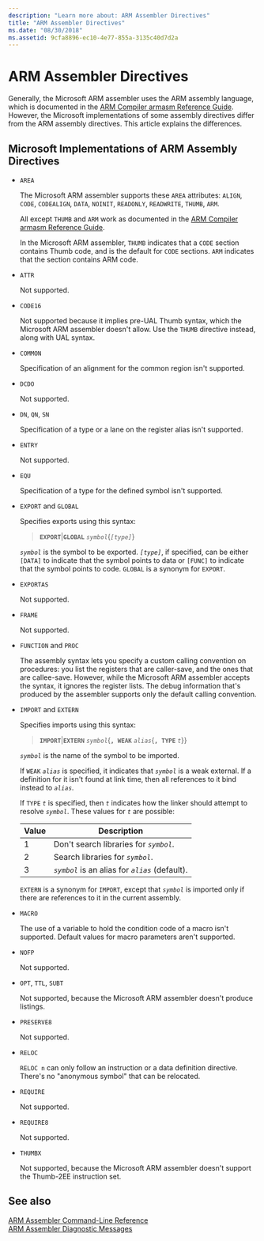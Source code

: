 ```yaml
---
description: "Learn more about: ARM Assembler Directives"
title: "ARM Assembler Directives"
ms.date: "08/30/2018"
ms.assetid: 9cfa8896-ec10-4e77-855a-3135c40d7d2a
---
```

# ARM Assembler Directives

Generally, the Microsoft ARM assembler uses the ARM assembly language, which is documented in the [ARM Compiler armasm Reference Guide](https://developer.arm.com/documentation/dui0802/latest/). However, the Microsoft implementations of some assembly directives differ from the ARM assembly directives. This article explains the differences.

## Microsoft Implementations of ARM Assembly Directives

- `AREA`

   The Microsoft ARM assembler supports these `AREA` attributes: `ALIGN`, `CODE`, `CODEALIGN`, `DATA`, `NOINIT`, `READONLY`, `READWRITE`, `THUMB`, `ARM`.

   All except `THUMB` and `ARM` work as documented in the [ARM Compiler armasm Reference Guide](https://developer.arm.com/documentation/dui0802/latest/).

   In the Microsoft ARM assembler, `THUMB` indicates that a `CODE` section contains Thumb code, and is the default for `CODE` sections.  `ARM` indicates that the section contains ARM code.

- `ATTR`

   Not supported.

- `CODE16`

   Not supported because it implies pre-UAL Thumb syntax, which the Microsoft ARM assembler doesn't allow. Use the `THUMB` directive instead, along with UAL syntax.

- `COMMON`

   Specification of an alignment for the common region isn't supported.

- `DCDO`

   Not supported.

- `DN`, `QN`, `SN`

   Specification of a type or a lane on the register alias isn't supported.

- `ENTRY`

   Not supported.

- `EQU`

   Specification of a type for the defined symbol isn't supported.

- `EXPORT` and `GLOBAL`

   Specifies exports using this syntax:

   > **`EXPORT`**|**`GLOBAL`** *`symbol`*{*`[type]`*}

   *`symbol`* is the symbol to be exported. *`[type]`*, if specified, can be either `[DATA]` to indicate that the symbol points to data or `[FUNC]` to indicate that the symbol points to code. `GLOBAL` is a synonym for `EXPORT`.

- `EXPORTAS`

   Not supported.

- `FRAME`

   Not supported.

- `FUNCTION` and `PROC`

   The assembly syntax lets you specify a custom calling convention on procedures: you list the registers that are caller-save, and the ones that are callee-save. However, while the Microsoft ARM assembler accepts the syntax, it ignores the register lists. The debug information that's produced by the assembler supports only the default calling convention.

- `IMPORT` and `EXTERN`

   Specifies imports using this syntax:

   > **`IMPORT`**|**`EXTERN`** *`symbol`*{**`, WEAK`** *`alias`*{**`, TYPE`** *`t`*}}

   *`symbol`* is the name of the symbol to be imported.

   If `WEAK` *`alias`* is specified, it indicates that *`symbol`* is a weak external. If a definition for it isn't found at link time, then all references to it bind instead to *`alias`*.

   If `TYPE` *`t`* is specified, then *`t`* indicates how the linker should attempt to resolve *`symbol`*.  These values for *`t`* are possible:

   | Value | Description |
   |--|--|
   | 1 | Don't search libraries for *`symbol`*. |
   | 2 | Search libraries for *`symbol`*. |
   | 3 | *`symbol`* is an alias for *`alias`* (default). |

   `EXTERN` is a synonym for `IMPORT`, except that *`symbol`* is imported only if there are references to it in the current assembly.

- `MACRO`

   The use of a variable to hold the condition code of a macro isn't supported. Default values for macro parameters aren't supported.

- `NOFP`

   Not supported.

- `OPT`, `TTL`, `SUBT`

   Not supported, because the Microsoft ARM assembler doesn't produce listings.

- `PRESERVE8`

   Not supported.

- `RELOC`

   `RELOC n` can only follow an instruction or a data definition directive. There's no "anonymous symbol" that can be relocated.

- `REQUIRE`

   Not supported.

- `REQUIRE8`

   Not supported.

- `THUMBX`

   Not supported, because the Microsoft ARM assembler doesn't support the Thumb-2EE instruction set.

## See also

[ARM Assembler Command-Line Reference](../../assembler/arm/arm-assembler-command-line-reference.md)<br/>
[ARM Assembler Diagnostic Messages](../../assembler/arm/arm-assembler-diagnostic-messages.md)<br/>
